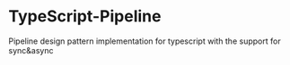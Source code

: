 # TypeScript-Pipeline
Pipeline design pattern implementation for typescript with the support for sync&amp;async
